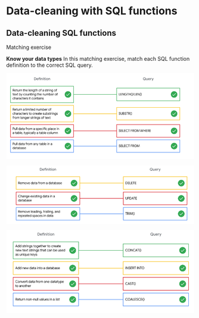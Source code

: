 # Data-cleaning with SQL functions

## Data-cleaning SQL functions

Matching exercise

**Know your data types**
In this matching exercise, match each SQL function definition to the correct SQL query.

![x](./resources/img-7-data-cleaning-queries-1.png)

![x](./resources/img-8.png)

![x](./resources/img-9.png)
